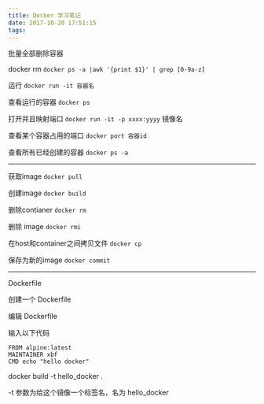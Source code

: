```yaml
---
title: Docker 学习笔记
date: 2017-10-20 17:51:15
tags:
---
```

批量全部删除容器

docker rm `docker ps -a |awk '{print $1}' | grep [0-9a-z]`

运行 `docker run -it 容器名`

查看运行的容器 `docker ps`

打开并且映射端口 `docker run -it -p xxxx:yyyy` 镜像名

查看某个容器占用的端口 `docker port 容器id`

查看所有已经创建的容器 `docker ps -a`

****

获取image `docker pull`

创建image `docker build`

删除contianer `docker rm`

删除 image `docker rmi`

在host和container之间拷贝文件 `docker cp`

保存为新的image `docker commit`


****
Dockerfile

创建一个 Dockerfile

编辑 Dockerfile

输入以下代码

```
FROM alpine:latest
MAINTAINER xbf
CMD echo "hello docker"
```

docker build -t hello_docker . 

-t 参数为给这个镜像一个标签名，名为 hello_docker
